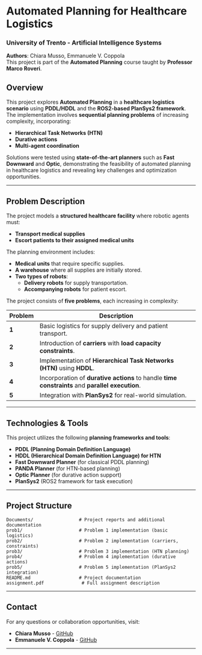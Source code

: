 # Automated Planning for Healthcare Logistics

### University of Trento - Artificial Intelligence Systems  
**Authors**: Chiara Musso, Emmanuele V. Coppola  
This project is part of the **Automated Planning** course taught by **Professor Marco Roveri**.

## Overview

This project explores **Automated Planning** in a **healthcare logistics scenario** using **PDDL/HDDL** and the **ROS2-based PlanSys2 framework**. The implementation involves **sequential planning problems** of increasing complexity, incorporating:

- **Hierarchical Task Networks (HTN)**
- **Durative actions**
- **Multi-agent coordination**

Solutions were tested using **state-of-the-art planners** such as **Fast Downward** and **Optic**, demonstrating the feasibility of automated planning in healthcare logistics and revealing key challenges and optimization opportunities.

---

## Problem Description

The project models a **structured healthcare facility** where robotic agents must:

- **Transport medical supplies**  
- **Escort patients to their assigned medical units**  

The planning environment includes:

- **Medical units** that require specific supplies.
- **A warehouse** where all supplies are initially stored.
- **Two types of robots**:  
  - **Delivery robots** for supply transportation.  
  - **Accompanying robots** for patient escort.  

The project consists of **five problems**, each increasing in complexity:

| Problem | Description |
|---------|------------|
| **1** | Basic logistics for supply delivery and patient transport. |
| **2** | Introduction of **carriers** with **load capacity constraints**. |
| **3** | Implementation of **Hierarchical Task Networks (HTN)** using **HDDL**. |
| **4** | Incorporation of **durative actions** to handle **time constraints** and **parallel execution**. |
| **5** | Integration with **PlanSys2** for real-world simulation. |

---

## Technologies & Tools

This project utilizes the following **planning frameworks and tools**:

- **PDDL (Planning Domain Definition Language)**  
- **HDDL (Hierarchical Domain Definition Language) for HTN**  
- **Fast Downward Planner** (for classical PDDL planning)  
- **PANDA Planner** (for HTN-based planning)  
- **Optic Planner** (for durative action support)  
- **PlanSys2** (ROS2 framework for task execution)  

---

## Project Structure

```
Documents/                 # Project reports and additional documentation
prob1/                     # Problem 1 implementation (basic logistics)
prob2/                     # Problem 2 implementation (carriers, constraints)
prob3/                     # Problem 3 implementation (HTN planning)
prob4/                     # Problem 4 implementation (durative actions)
prob5/                     # Problem 5 implementation (PlanSys2 integration)
README.md                  # Project documentation
assignment.pdf              # Full assignment description
```

---

## Contact

For any questions or collaboration opportunities, visit:

- **Chiara Musso** - [GitHub](https://github.com/ChiaraMuss)  
- **Emmanuele V. Coppola** - [GitHub](https://github.com/EmmanuelEngineer)  

---

